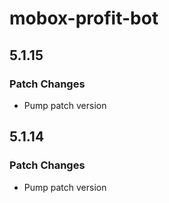 # mobox-profit-bot

## 5.1.15

### Patch Changes

-   Pump patch version

## 5.1.14

### Patch Changes

-   Pump patch version
